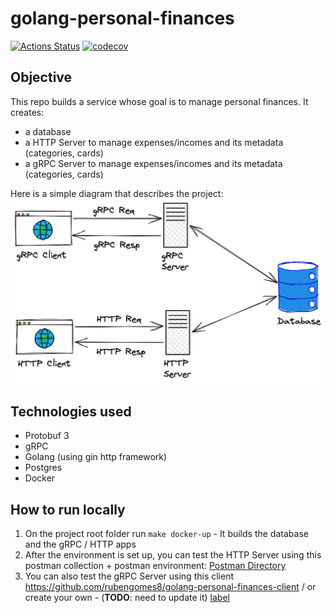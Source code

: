 # golang-personal-finances

[![Actions Status](https://github.com/rubengomes8/golang-personal-finances/workflows/build/badge.svg)](https://github.com/rubengomes8/golang-personal-finances/actions)
[![codecov](https://codecov.io/gh/rubengomes8/golang-personal-finances/branch/main/graph/badge.svg)](https://codecov.io/gh/rubengomes8/golang-personal-finances)

## Objective
This repo builds a service whose goal is to manage personal finances. It creates:
- a database
- a HTTP Server to manage expenses/incomes and its metadata (categories, cards)
- a gRPC Server to manage expenses/incomes and its metadata (categories, cards)

Here is a simple diagram that describes the project:
![Project Diagram](resources/images/golang-personal-finances-backend-diagram.png)

## Technologies used
- Protobuf 3
- gRPC
- Golang (using gin http framework)
- Postgres
- Docker

## How to run locally

1. On the project root folder run `make docker-up` - It builds the database and the gRPC / HTTP apps
2. After the environment is set up, you can test the HTTP Server using this postman collection + postman environment: [Postman Directory](resources/postman/)
3. You can also test the gRPC Server using this client https://github.com/rubengomes8/golang-personal-finances-client / or create your own - (**TODO**: need to update it)
[label](https://file%2B.vscode-resource.vscode-cdn.net/Users/rubengomes/go/src/github.com/rubengomes8/golang-personal-finances/resources/postman)


